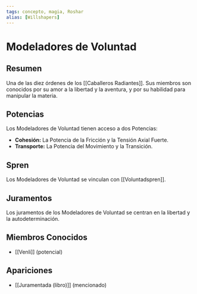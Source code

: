 ```yaml
---
tags: concepto, magia, Roshar
alias: [Willshapers]
---
```


# Modeladores de Voluntad

## Resumen
Una de las diez órdenes de los [[Caballeros Radiantes]]. Sus miembros son conocidos por su amor a la libertad y la aventura, y por su habilidad para manipular la materia.

## Potencias
Los Modeladores de Voluntad tienen acceso a dos Potencias:
- **Cohesión:** La Potencia de la Fricción y la Tensión Axial Fuerte.
- **Transporte:** La Potencia del Movimiento y la Transición.

## Spren
Los Modeladores de Voluntad se vinculan con [[Voluntadspren]].

## Juramentos
Los juramentos de los Modeladores de Voluntad se centran en la libertad y la autodeterminación.

## Miembros Conocidos
* [[Venli]] (potencial)

## Apariciones
* [[Juramentada (libro)]] (mencionado)
